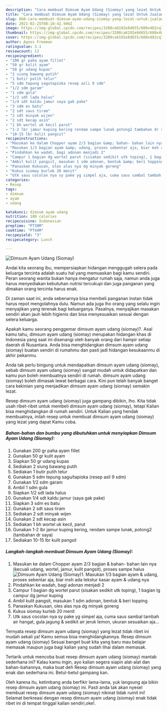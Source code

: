 ```yaml
---
description: "Cara membuat Dimsum Ayam Udang (Siomay) yang lezat Untuk Jualan"
title: "Cara membuat Dimsum Ayam Udang (Siomay) yang lezat Untuk Jualan"
slug: 660-cara-membuat-dimsum-ayam-udang-siomay-yang-lezat-untuk-jualan
date: 2021-02-25T08:10:42.946Z
image: https://img-global.cpcdn.com/recipes/3208ca6192e8d655/680x482cq70/dimsum-ayam-udang-siomay-foto-resep-utama.jpg
thumbnail: https://img-global.cpcdn.com/recipes/3208ca6192e8d655/680x482cq70/dimsum-ayam-udang-siomay-foto-resep-utama.jpg
cover: https://img-global.cpcdn.com/recipes/3208ca6192e8d655/680x482cq70/dimsum-ayam-udang-siomay-foto-resep-utama.jpg
author: Agnes Freeman
ratingvalue: 3.1
reviewcount: 13
recipeingredient:
- "200 gr paha ayam fillet"
- "50 gr kulit ayam"
- "50 gr udang kupas"
- "2 siung bawang putih"
- "1 butir putih telur"
- "5 sdm tepung sagutapioka resep asli 9 sdm"
- "1/2 sdm garam"
- "1 sdm gula"
- "1/2 sdt lada halus"
- "1/4 sdt kaldu jamur saya gak pake"
- "3 sdm es batu"
- "2 sdt saus tiram"
- "2 sdt minyak wijen"
- "2 sdt kecap asin"
- "1 bh wortel uk kecil parut"
- "1-2 lbr jamur kuping kering rendam sampe lunak potong2 tambahan dr saya"
- "10-15 lbr kulit pangsit"
recipeinstructions:
- "Masukan ke dalam Chopper ayam 2/3 bagian &amp; bahan- bahan lain nya (kecuali udang, wortel, jamur, kulit pangsit), proses sampe halus"
- "Masukan 1/3 bagian ayam &amp; udang, proses sebentar aja, biar msh ada tekstur kasar ayam &amp; udang nya"
- "Pindahkan ke wadah, bagi adonan menjadi 2"
- "Campur 1 bagian dg wortel parut (sisakan sedikit utk toping), 1 bagian lg campur dg jamur kuping"
- "Ambil kulit pangsit, masukan 1 sdm adonan, bentuk &amp; beri topping"
- "Panaskan Kukusan, oles alas nya dg minyak goreng"
- "Kukus siomay kurleb 20 menit"
- "Utk saus cocolan nya sy pake yg simpel aja, cuma saus sambal tambah air hangat, gula jagung &amp; sedikit air jeruk lemon, ukuran sesuaikan aja..."
categories:
- Resep
tags:
- dimsum
- ayam
- udang

katakunci: dimsum ayam udang 
nutrition: 180 calories
recipecuisine: Indonesian
preptime: "PT30M"
cooktime: "PT44M"
recipeyield: "3"
recipecategory: Lunch

---
```



![Dimsum Ayam Udang (Siomay)](https://img-global.cpcdn.com/recipes/3208ca6192e8d655/680x482cq70/dimsum-ayam-udang-siomay-foto-resep-utama.jpg)

Andai kita seorang ibu, mempersiapkan hidangan menggugah selera pada keluarga tercinta adalah suatu hal yang memuaskan bagi kamu sendiri. Peran seorang  wanita bukan hanya mengatur rumah saja, namun anda juga harus menyediakan kebutuhan nutrisi tercukupi dan juga panganan yang dimakan orang tercinta harus enak.

Di zaman  saat ini, anda sebenarnya bisa membeli panganan instan tidak harus repot mengolahnya dulu. Namun ada juga lho orang yang selalu ingin menyajikan yang terenak bagi keluarganya. Pasalnya, menyajikan masakan sendiri akan jauh lebih higienis dan bisa menyesuaikan sesuai dengan selera keluarga. 



Apakah kamu seorang penggemar dimsum ayam udang (siomay)?. Asal kamu tahu, dimsum ayam udang (siomay) merupakan hidangan khas di Indonesia yang saat ini disenangi oleh banyak orang dari hampir setiap daerah di Nusantara. Anda bisa menghidangkan dimsum ayam udang (siomay) buatan sendiri di rumahmu dan pasti jadi hidangan kesukaanmu di akhir pekanmu.

Anda tak perlu bingung untuk mendapatkan dimsum ayam udang (siomay), sebab dimsum ayam udang (siomay) sangat mudah untuk didapatkan dan kamu pun boleh membuatnya sendiri di rumah. dimsum ayam udang (siomay) boleh dimasak lewat berbagai cara. Kini pun telah banyak banget cara kekinian yang menjadikan dimsum ayam udang (siomay) semakin lezat.

Resep dimsum ayam udang (siomay) juga gampang dibikin, lho. Kita tidak usah ribet-ribet untuk membeli dimsum ayam udang (siomay), tetapi Kalian bisa menghidangkan di rumah sendiri. Untuk Kalian yang hendak membuatnya, inilah resep untuk membuat dimsum ayam udang (siomay) yang lezat yang dapat Kamu coba.

<!--inarticleads1-->

##### Bahan-bahan dan bumbu yang dibutuhkan untuk menyiapkan Dimsum Ayam Udang (Siomay):

1. Gunakan 200 gr paha ayam fillet
1. Gunakan 50 gr kulit ayam
1. Siapkan 50 gr udang kupas
1. Sediakan 2 siung bawang putih
1. Sediakan 1 butir putih telur
1. Gunakan 5 sdm tepung sagu/tapioka (resep asli 9 sdm)
1. Gunakan 1/2 sdm garam
1. Ambil 1 sdm gula
1. Siapkan 1/2 sdt lada halus
1. Gunakan 1/4 sdt kaldu jamur (saya gak pake)
1. Siapkan 3 sdm es batu
1. Gunakan 2 sdt saus tiram
1. Sediakan 2 sdt minyak wijen
1. Gunakan 2 sdt kecap asin
1. Sediakan 1 bh wortel uk kecil, parut
1. Gunakan 1-2 lbr jamur kuping kering, rendam sampe lunak, potong2 (tambahan dr saya)
1. Sediakan 10-15 lbr kulit pangsit




<!--inarticleads2-->

##### Langkah-langkah membuat Dimsum Ayam Udang (Siomay):

1. Masukan ke dalam Chopper ayam 2/3 bagian &amp; bahan- bahan lain nya (kecuali udang, wortel, jamur, kulit pangsit), proses sampe halus
<img src="//assets-global.cpcdn.com/assets/icons/button_play-2c75c40dde080a61004c1f40b05d8f140eaff45d7e9e6481dc71c63d2e7c4909.png" alt="Dimsum Ayam Udang (Siomay)">1. Masukan 1/3 bagian ayam &amp; udang, proses sebentar aja, biar msh ada tekstur kasar ayam &amp; udang nya
1. Pindahkan ke wadah, bagi adonan menjadi 2
1. Campur 1 bagian dg wortel parut (sisakan sedikit utk toping), 1 bagian lg campur dg jamur kuping
1. Ambil kulit pangsit, masukan 1 sdm adonan, bentuk &amp; beri topping
1. Panaskan Kukusan, oles alas nya dg minyak goreng
1. Kukus siomay kurleb 20 menit
1. Utk saus cocolan nya sy pake yg simpel aja, cuma saus sambal tambah air hangat, gula jagung &amp; sedikit air jeruk lemon, ukuran sesuaikan aja...




Ternyata resep dimsum ayam udang (siomay) yang lezat tidak ribet ini mudah sekali ya! Kamu semua bisa menghidangkannya. Resep dimsum ayam udang (siomay) Sesuai banget buat kita yang baru mau belajar memasak maupun juga bagi kalian yang sudah lihai dalam memasak.

Tertarik untuk mencoba buat resep dimsum ayam udang (siomay) mantab sederhana ini? Kalau kamu ingin, ayo kalian segera siapin alat-alat dan bahan-bahannya, maka buat deh Resep dimsum ayam udang (siomay) yang enak dan sederhana ini. Betul-betul gampang kan. 

Oleh karena itu, ketimbang anda berfikir lama-lama, yuk langsung aja bikin resep dimsum ayam udang (siomay) ini. Pasti anda tak akan nyesel membuat resep dimsum ayam udang (siomay) nikmat tidak rumit ini! Selamat berkreasi dengan resep dimsum ayam udang (siomay) enak tidak ribet ini di tempat tinggal kalian sendiri,oke!.

